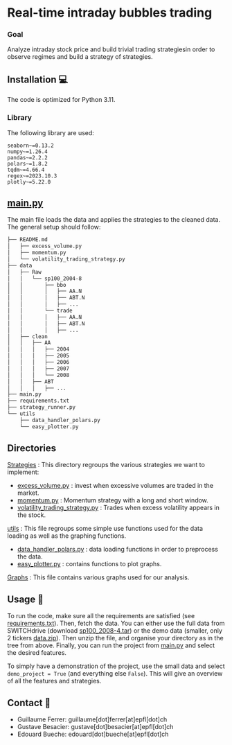 # Real-time intraday  bubbles trading

### Goal
Analyze intraday stock price and build trivial trading strategiesin order to observe regimes and build a strategy of strategies.

## Installation 💻
The code is optimized for Python 3.11.

### Library
The following library are used:
```bash- matplotlib~=3.8.4
seaborn~=0.13.2
numpy~=1.26.4
pandas~=2.2.2
polars~=1.8.2
tqdm~=4.66.4
regex~=2023.10.3
plotly~=5.22.0
```

## [main.py](main.py)
The main file loads the data and applies the strategies to the cleaned data.
The general setup should follow:
```bash
├── README.md
│   ├── excess_volume.py
│   ├── momentum.py
│   └── volatility_trading_strategy.py
├── data
│   ├── Raw
│   │   └── sp100_2004-8
│   │       ├── bbo
│   │       │   ├── AA.N
│   │       │   ├── ABT.N
│   │       │   ├── ...
│   │       └── trade
│   │       │   ├── AA.N
│   │       │   ├── ABT.N
│   │       │   ├── ...
│   ├── clean
│   │   ├── AA
│   │   │   ├── 2004
│   │   │   ├── 2005
│   │   │   ├── 2006
│   │   │   ├── 2007
│   │   │   └── 2008
│   │   ├── ABT
│   │   │   ├── ...
├── main.py
├── requirements.txt
├── strategy_runner.py
└── utils
    ├── data_handler_polars.py
    └── easy_plotter.py
```

## Directories
[Strategies](Strategies) :
This directory regroups the various strategies we want to implement:
- [excess_volume.py](Strategies/excess_volume.py) : invest when excessive volumes are traded in the market.
- [momentum.py](Strategies/momentum.py) : Momentum strategy with a long and short window.
- [volatility_trading_strategy.py](Strategies/volatility_trading_strategy.py) : Trades when excess volatility appears in the stock.

[utils](utils) :
This file regroups some simple use functions used for the data loading as well as the graphing functions.
- [data_handler_polars.py](utils/data_handler_polars.py) : data loading functions in order to preprocess the data.
- [easy_plotter.py](utils/easy_plotter.py) : contains functions to plot graphs.

[Graphs](Graphs) :
This file contains various graphs used for our analysis.


## Usage 🫳
To run the code, make sure all the requirements are satisfied (see [requirements.txt](requirements.txt)). Then, fetch the data. You can either use the full data from SWITCHdrive (download [sp100_2008-4.tar](https://drive.switch.ch/index.php/s/0X3Je6DauQRzD2r?path=%2F)) or the demo data (smaller, only 2 tickers [data.zip](https://drive.google.com/drive/folders/1tvmYr9ElusfIkPoZieeVoobwyVXyfGHG?usp=share_link)). Then unzip the file, and organise your directory as in the tree from above. Finally, you can run the project from [main.py](main.py) and select the desired features. 

To simply have a demonstration of the project, use the small data and select ```demo_project = True``` (and everything else ```False```). This will give an overview of all the features and strategies.

## Contact 📒
- Guillaume Ferrer: guillaume[dot]ferrer[at]epfl[dot]ch
- Gustave Besacier: gustave[dot]besacier[at]epfl[dot]ch
- Edouard Bueche: edouard[dot]bueche[at]epfl[dot]ch
